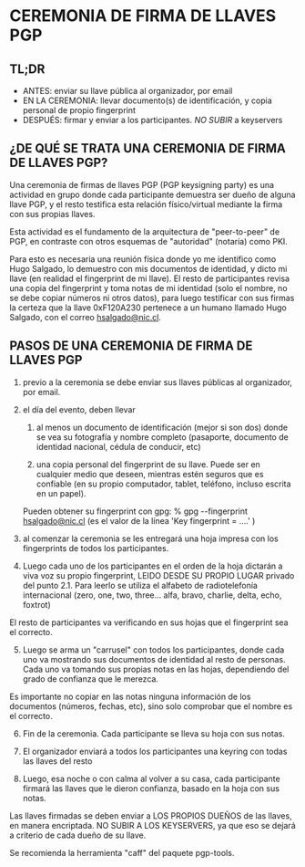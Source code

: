 # CEREMONIA DE FIRMA DE LLAVES PGP

## TL;DR
  * ANTES: enviar su llave pública al organizador, por email
  * EN LA CEREMONIA: llevar documento(s) de identificación, y copia personal de propio fingerprint
  * DESPUÉS: firmar y enviar a los participantes. *NO SUBIR* a keyservers

## ¿DE QUÉ SE TRATA UNA CEREMONIA DE FIRMA DE LLAVES PGP?

Una ceremonia de firmas de llaves PGP (PGP keysigning party) es
una actividad en grupo donde cada participante demuestra ser dueño
de alguna llave PGP, y el resto testifica esta relación físico/virtual
mediante la firma con sus propias llaves.

Esta actividad es el fundamento de la arquitectura
de "peer-to-peer" de PGP, en contraste con otros esquemas de
"autoridad" (notaría) como PKI.

Para esto es necesaria una reunión física donde yo me identifico como
Hugo Salgado, lo demuestro con mis documentos de identidad, y dicto mi
llave (en realidad el fingerprint de mi llave). El resto de participantes
revisa una copia del fingerprint y toma notas de mi identidad (solo el
nombre, no se debe copiar números ni otros datos), para luego testificar
con sus firmas la certeza que la llave 0xF120A230 pertenece a un humano
llamado Hugo Salgado, con el correo hsalgado@nic.cl.


## PASOS DE UNA CEREMONIA DE FIRMA DE LLAVES PGP

1. previo a la ceremonia se debe enviar sus llaves públicas al organizador,
   por email.

2. el día del evento, deben llevar

   1. al menos un documento de identificación (mejor si son dos)
     donde se vea su fotografía y nombre completo (pasaporte,
     documento de identidad nacional, cédula de conducir, etc)

   2. una copia personal del fingerprint de su llave. Puede ser
     en cualquier medio que deseen, mientras estén seguros que
     es confiable (en su propio computador, tablet, teléfono,
     incluso escrita en un papel).

   Pueden obtener su fingerprint con gpg:
      % gpg --fingerprint hsalgado@nic.cl
   (es el valor de la línea 'Key fingerprint = ....' )

3. al comenzar la ceremonia se les entregará una hoja impresa
  con los fingerprints de todos los participantes.
  
4. Luego cada uno de los participantes en el orden de la hoja dictarán a
  viva voz su propio fingerprint, LEIDO DESDE SU PROPIO LUGAR privado
  del punto 2.1. Para leerlo se utiliza el alfabeto de
  radiotelefonía internacional (zero, one, two, three... alfa,
  bravo, charlie, delta, echo, foxtrot)

  El resto de participantes va verificando en sus hojas que el
  fingerprint sea el correcto.

5. Luego se arma un "carrusel" con todos los participantes,
  donde cada uno va mostrando sus documentos de identidad al
  resto de personas. Cada uno va tomando sus propias notas en
  las hojas, dependiendo del grado de confianza que le merezca.

  Es importante no copiar en las notas ninguna información de
  los documentos (números, fechas, etc), sino solo comprobar
  que el nombre es el correcto.

6. Fin de la ceremonia. Cada participante se lleva su hoja con
  sus  notas.

7. El organizador enviará a todos los participantes una keyring
  con todas las llaves del resto

8. Luego, esa noche o con calma al volver a su casa, cada
  participante firmará las llaves que le dieron confianza,
  basado en la hoja con sus notas.

  Las llaves firmadas se deben enviar a LOS PROPIOS DUEÑOS
  de las llaves, en manera encriptada. NO SUBIR A LOS
  KEYSERVERS, ya que eso se dejará a criterio de cada dueño
  de su llave.

  Se recomienda la herramienta "caff" del paquete pgp-tools.

